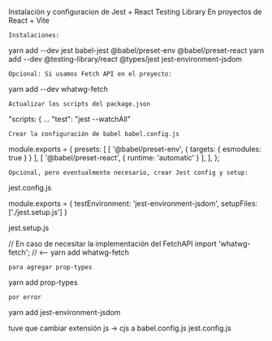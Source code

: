 Instalación y configuracion de Jest + React Testing Library
En proyectos de React + Vite

    Instalaciones:

yarn add --dev jest babel-jest @babel/preset-env @babel/preset-react 
yarn add --dev @testing-library/react @types/jest jest-environment-jsdom

    Opcional: Si usamos Fetch API en el proyecto:

yarn add --dev whatwg-fetch

    Actualizar los scripts del package.json

"scripts: {
  ...
  "test": "jest --watchAll"

    Crear la configuración de babel babel.config.js

module.exports = {
    presets: [
        [ '@babel/preset-env', { targets: { esmodules: true } } ],
        [ '@babel/preset-react', { runtime: 'automatic' } ],
    ],
};

    Opcional, pero eventualmente necesario, crear Jest config y setup:

jest.config.js

module.exports = {
    testEnvironment: 'jest-environment-jsdom',
    setupFiles: ['./jest.setup.js']
}

jest.setup.js

// En caso de necesitar la implementación del FetchAPI
import 'whatwg-fetch'; // <-- yarn add whatwg-fetch

    para agregar prop-types
yarn add prop-types

    por error 
yarn add jest-environment-jsdom

tuve que cambiar extensión js -> cjs a babel.config.js jest.config.js